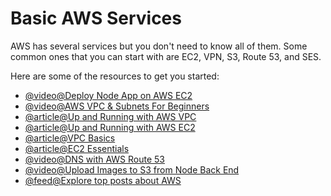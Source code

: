 # Basic AWS Services

AWS has several services but you don't need to know all of them. Some common ones that you can start with are EC2, VPN, S3, Route 53, and SES.

Here are some of the resources to get you started:

- [@video@Deploy Node App on AWS EC2](https://youtu.be/oHAQ3TzUTro)
- [@video@AWS VPC & Subnets For Beginners](https://youtu.be/TUTqYEZZUdc)
- [@article@Up and Running with AWS VPC](https://cs.fyi/guide/up-and-running-with-aws-vpc)
- [@article@Up and Running with AWS EC2](https://cs.fyi/guide/up-and-running-with-aws-ec2)
- [@article@VPC Basics](https://cloudcasts.io/course/vpc-basics)
- [@article@EC2 Essentials](https://cloudcasts.io/course/ec2-essentials)
- [@video@DNS with AWS Route 53](https://www.youtube.com/watch?v=yRIY7BJohfo)
- [@video@Upload Images to S3 from Node Back End](https://www.youtube.com/watch?v=NZElg91l_ms)
- [@feed@Explore top posts about AWS](https://app.daily.dev/tags/aws?ref=roadmapsh)
